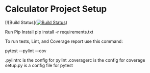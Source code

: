 # Calculator Project Setup
[![Build Status]([![Build Status](https://app.travis-ci.com/sravyamyla/calc2.svg?branch=main)](https://app.travis-ci.com/sravyamyla/calc2))

Run Pip Install
pip install -r requirements.txt

To run tests, Lint, and Coverage report use this command:

pytest  --pylint --cov

.pylintrc is the config for pylint
.coveragerc is the config for coverage
setup.py is a config file for pytest
